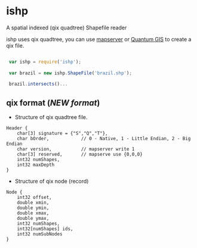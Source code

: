 # ishp


A spatial indexed (qix quadtree) Shapefile reader


ishp uses qix quadtree, you can use [mapserver](http://mapserver.org/utilities/shptree.html) or [Quantum GIS](http://www.qgis.org/) to create a qix file.


```js

 var ishp = require('ishp');
 
 var brazil = new ishp.ShapeFile('brazil.shp');
 
 brazil.intersects()...

```


## qix format (*NEW format*)

* Structure of qix quadtree file.

```idl
Header {
    char[3] signature = {"S","Q","T"},
    char bOrder,            // 0 - Native, 1 - Little Endian, 2 - Big Endian
    char version,           // mapserver write 1
    char[3] reserved,       // mapserve use {0,0,0}
    int32 numShapes,
    int32 maxDepth
}
```


* Structure of qix node (record)

```idl
Node {
    int32 offset,
    double xmin,
    double ymin,
    double xmax,
    double ymax,
    int32 numShapes,
    int32[numShapes] ids,
    int32 numSubNodes
}
```
